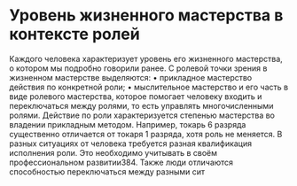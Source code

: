 # Уровень жизненного мастерства в контексте ролей

Каждого человека характеризует уровень его жизненного мастерства, о котором мы подробно говорили ранее. С ролевой точки зрения в жизненном мастерстве выделяются:
• прикладное мастерство действия по конкретной роли;
• мыслительное мастерство и его часть в виде ролевого мастерства, которое помогает человеку входить и переключаться между ролями, то есть управлять многочисленными ролями.
Действие по роли характеризуется степенью мастерства во владении прикладным методом. Например, токарь 6 разряда существенно отличается от токаря 1 разряда, хотя роль не меняется. В разных ситуациях от человека требуется разная квалификация исполнения роли. Это необходимо учитывать в своём профессиональном развитии384. Также люди отличаются способностью переключаться между разными сит
